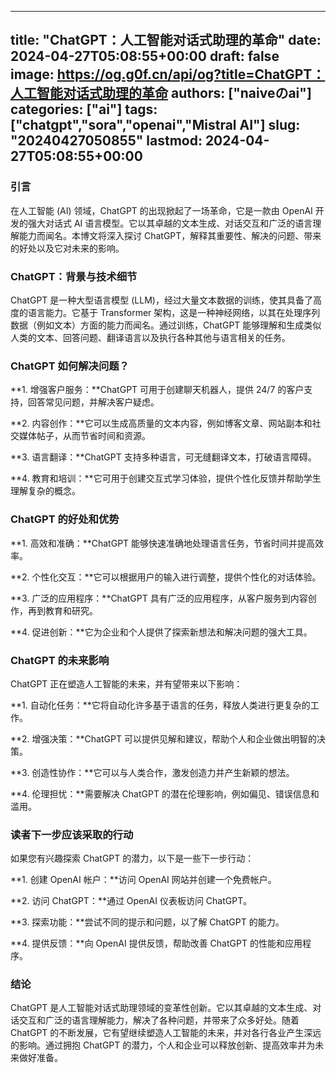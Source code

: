 
---
title: "ChatGPT：人工智能对话式助理的革命"
date: 2024-04-27T05:08:55+00:00
draft: false
image: https://og.g0f.cn/api/og?title=ChatGPT：人工智能对话式助理的革命
authors: ["naiveのai"]
categories: ["ai"]
tags: ["chatgpt","sora","openai","Mistral AI"]
slug: "20240427050855"
lastmod: 2024-04-27T05:08:55+00:00
---
### 引言

在人工智能 (AI) 领域，ChatGPT 的出现掀起了一场革命，它是一款由 OpenAI 开发的强大对话式 AI 语言模型。它以其卓越的文本生成、对话交互和广泛的语言理解能力而闻名。本博文将深入探讨 ChatGPT，解释其重要性、解决的问题、带来的好处以及它对未来的影响。

### ChatGPT：背景与技术细节

ChatGPT 是一种大型语言模型 (LLM)，经过大量文本数据的训练，使其具备了高度的语言能力。它基于 Transformer 架构，这是一种神经网络，以其在处理序列数据（例如文本）方面的能力而闻名。通过训练，ChatGPT 能够理解和生成类似人类的文本、回答问题、翻译语言以及执行各种其他与语言相关的任务。

### ChatGPT 如何解决问题？

**1. 增强客户服务：**ChatGPT 可用于创建聊天机器人，提供 24/7 的客户支持，回答常见问题，并解决客户疑虑。

**2. 内容创作：**它可以生成高质量的文本内容，例如博客文章、网站副本和社交媒体帖子，从而节省时间和资源。

**3. 语言翻译：**ChatGPT 支持多种语言，可无缝翻译文本，打破语言障碍。

**4. 教育和培训：**它可用于创建交互式学习体验，提供个性化反馈并帮助学生理解复杂的概念。

### ChatGPT 的好处和优势

**1. 高效和准确：**ChatGPT 能够快速准确地处理语言任务，节省时间并提高效率。

**2. 个性化交互：**它可以根据用户的输入进行调整，提供个性化的对话体验。

**3. 广泛的应用程序：**ChatGPT 具有广泛的应用程序，从客户服务到内容创作，再到教育和研究。

**4. 促进创新：**它为企业和个人提供了探索新想法和解决问题的强大工具。

### ChatGPT 的未来影响

ChatGPT 正在塑造人工智能的未来，并有望带来以下影响：

**1. 自动化任务：**它将自动化许多基于语言的任务，释放人类进行更复杂的工作。

**2. 增强决策：**ChatGPT 可以提供见解和建议，帮助个人和企业做出明智的决策。

**3. 创造性协作：**它可以与人类合作，激发创造力并产生新颖的想法。

**4. 伦理担忧：**需要解决 ChatGPT 的潜在伦理影响，例如偏见、错误信息和滥用。

### 读者下一步应该采取的行动

如果您有兴趣探索 ChatGPT 的潜力，以下是一些下一步行动：

**1. 创建 OpenAI 帐户：**访问 OpenAI 网站并创建一个免费帐户。

**2. 访问 ChatGPT：**通过 OpenAI 仪表板访问 ChatGPT。

**3. 探索功能：**尝试不同的提示和问题，以了解 ChatGPT 的能力。

**4. 提供反馈：**向 OpenAI 提供反馈，帮助改善 ChatGPT 的性能和应用程序。

### 结论

ChatGPT 是人工智能对话式助理领域的变革性创新。它以其卓越的文本生成、对话交互和广泛的语言理解能力，解决了各种问题，并带来了众多好处。随着 ChatGPT 的不断发展，它有望继续塑造人工智能的未来，并对各行各业产生深远的影响。通过拥抱 ChatGPT 的潜力，个人和企业可以释放创新、提高效率并为未来做好准备。